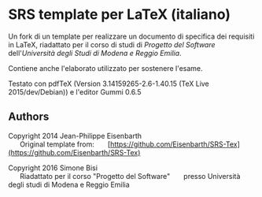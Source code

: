 # SRS template per LaTeX (italiano)
Un fork di un template per realizzare un documento di specifica dei requisiti
in LaTeX, riadattato per il corso di studi di _Progetto del Software_
dell'_Università degli Studi di Modena e Reggio Emilia_.

Contiene anche l'elaborato utilizzato per sostenere l'esame.

Testato con pdfTeX (Version 3.14159265-2.6-1.40.15 (TeX Live 2015/dev/Debian)) e l'editor Gummi 0.6.5

Authors
-------
Copyright 2014 Jean-Philippe Eisenbarth
<br />
&nbsp;&nbsp;&nbsp;&nbsp;&nbsp;&nbsp;Original template from:
&nbsp;&nbsp;&nbsp;&nbsp;&nbsp;&nbsp;[https://github.com/Eisenbarth/SRS-Tex](https://github.com/Eisenbarth/SRS-Tex)

Copyright 2016 Simone Bisi
<br />
&nbsp;&nbsp;&nbsp;&nbsp;&nbsp;&nbsp;Riadattato per il corso "Progetto del Software"
&nbsp;&nbsp;&nbsp;&nbsp;&nbsp;&nbsp;presso Università degli studi di Modena e Reggio Emilia


